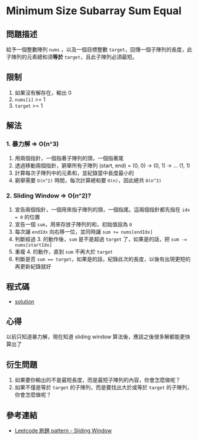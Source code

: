 # Minimum Size Subarray Sum Equal

## 問題描述

給予一個整數陣列 `nums` ，以及一個目標整數 `target`，回傳一個子陣列的長度，此子陣列的元素總和須**等於** `target`，且此子陣列必須最短。

## 限制

1. 如果沒有解存在，輸出 0
2. `nums[i]` >= 1
3. `target` >= 1

## 解法

### 1. 暴力解 => O(n^3)

1. 用兩個指針，一個指著子陣列的頭，一個指著尾
2. 透過移動兩個指針，窮舉所有子陣列 (start, end) = (0, 0) -> (0, 1) -> ... (1, 1)
3. 計算每次子陣列中的元素和，並紀錄當中長度最小的
4. 窮舉需要 `O(n^2)` 時間，每次計算總和要 `O(n)`，因此總共 `O(n^3)`

### 2. Sliding Window => O(n^2)?

1. 宣告兩個指針，一個用來指子陣列的頭，一個指尾。這兩個指針都先指在 `idx = 0` 的位置
2. 宣告一個 `sum`，用來存放子陣列的和，初始值設為 `0`
3. 每次讓 `endIdx` 向右移一位，並同時讓 `sum += nums[endIdx]`
4. 判斷經過 3. 的動作後，`sum` 是不是超過 `target` 了，如果是的話，把 `sum -= nums[startIdx]`
5. 重複 4. 的動作，直到 `sum` 不再大於 `target`
6. 判斷是否 `sum == target`，如果是的話，紀錄此次的長度，以後有出現更短的再更新紀錄就好

## 程式碼

- [solution](../codes/minimim-size-subarray-sum-equal.js)

## 心得

以前只知道暴力解，現在知道 sliding window 算法後，應該之後很多解都能更快算出了

## 衍生問題

1. 如果要你輸出的不是最短長度，而是最短子陣列的內容，你會怎麼做呢？
2. 如果不僅是等於 `target` 的子陣列，而是要找出大於或等於 `target` 的子陣列，你會怎麼做呢？

## 參考連結

- [Leetcode 刷題 pattern - Sliding Window](https://blog.techbridge.cc/2019/09/28/leetcode-pattern-sliding-window/)
